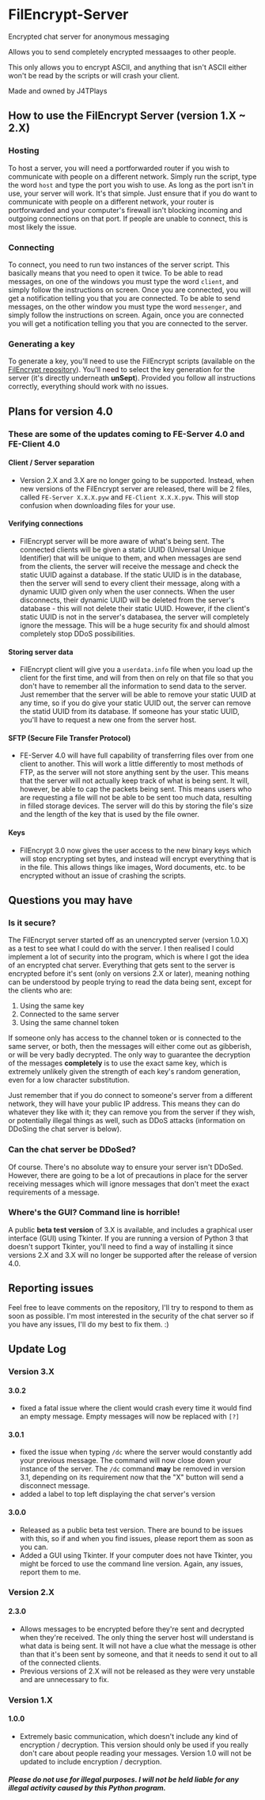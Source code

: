 # FilEncrypt-Server
Encrypted chat server for anonymous messaging

Allows you to send completely encrypted messaages to other people.

This only allows you to encrypt ASCII, and anything that isn't ASCII either won't be read by the scripts or will crash your client.

Made and owned by J4TPlays


## How to use the FilEncrypt Server (version 1.X ~ 2.X)
### Hosting
To host a server, you will need a portforwarded router if you wish to communicate with people on a different network. Simply run the script, type the word `host` and type the port you wish to use. As long as the port isn't in use, your server will work. It's that simple. Just ensure that if you do want to communicate with people on a different network, your router is portforwarded and your computer's firewall isn't blocking incoming and outgoing connections on that port. If people are unable to connect, this is most likely the issue.

### Connecting
To connect, you need to run two instances of the server script. This basically means that you need to open it twice.
To be able to read messages, on one of the windows you must type the word `client`, and simply follow the instructions on screen. Once you are connected, you will get a notification telling you that you are connected.
To be able to send messages, on the other window you must type the word `messenger`, and simply follow the instructions on screen. Again, once you are connected you will get a notification telling you that you are connected to the server.

### Generating a key
To generate a key, you'll need to use the FilEncrypt scripts (available on the [FilEncrypt repository](../)). You'll need to select the key generation for the server (it's directly underneath **unSept**). Provided you follow all instructions correctly, everything should work with no issues.


## 
## Plans for version 4.0
### These are some of the updates coming to FE-Server 4.0 and FE-Client 4.0
#### Client / Server separation
- Version 2.X and 3.X are no longer going to be supported. Instead, when new versions of the FilEncrypt server are released, there will be 2 files, called `FE-Server X.X.X.pyw` and `FE-Client X.X.X.pyw`. This will stop confusion when downloading files for your use.
#### Verifying connections
- FilEncrypt server will be more aware of what's being sent. The connected clients will be given a static UUID (Universal Unique Identifier) that will be unique to them, and when messages are send from the clients, the server will receive the message and check the static UUID against a database. If the static UUID is in the database, then the server will send to every client their message, along with a dynamic UUID given only when the user connects. When the user disconnects, their dynamic UUID will be deleted from the server's database - this will not delete their static UUID. However, if the client's static UUID is not in the server's databasea, the server will completely ignore the message. This will be a huge security fix and should almost completely stop DDoS possibilities.
#### Storing server data
- FilEncrypt client will give you a `userdata.info` file when you load up the client for the first time, and will from then on rely on that file so that you don't have to remember all the information to send data to the server. Just remember that the server will be able to remove your static UUID at any time, so if you do give your static UUID out, the server can remove the statid UUID from its database. If someone has your static UUID, you'll have to request a new one from the server host.
#### SFTP (Secure File Transfer Protocol)
- FE-Server 4.0 will have full capability of transferring files over from one client to another. This will work a little differently to most methods of FTP, as the server will not store anything sent by the user. This means that the server will not actually keep track of what is being sent. It will, however, be able to cap the packets being sent. This means users who are requesting a file will not be able to be sent too much data, resulting in filled storage devices. The server will do this by storing the file's size and the length of the key that is used by the file owner.
#### Keys
- FilEncrypt 3.0 now gives the user access to the new binary keys which will stop encrypting set bytes, and instead will encrypt everything that is in the file. This allows things like images, Word documents, etc. to be encrypted without an issue of crashing the scripts.








## 
## Questions you may have
### Is it secure?
The FilEncrypt server started off as an unencrypted server (version 1.0.X) as a test to see what I could do with the server. I then realised I could implement a lot of security into the program, which is where I got the idea of an encrypted chat server. Everything that gets sent to the server is encrypted before it's sent (only on versions 2.X or later), meaning nothing can be understood by people trying to read the data being sent, except for the clients who are:
1. Using the same key
2. Connected to the same server
3. Using the same channel token

If someone only has access to the channel token or is connected to the same server, or both, then the messages will either come out as gibberish, or will be very badly decrypted. The only way to guarantee the decryption of the messages **completely** is to use the exact same key, which is extremely unlikely given the strength of each key's random generation, even for a low character substitution.

Just remember that if you do connect to someone's server from a different network, they will have your public IP address. This means they can do whatever they like with it; they can remove you from the server if they wish, or potentially illegal things as well, such as DDoS attacks (information on DDoSing the chat server is below).


### Can the chat server be DDoSed?
Of course. There's no absolute way to ensure your server isn't DDoSed.
However, there are going to be a lot of precautions in place for the server receiving messages which will ignore messages that don't meet the exact requirements of a message. 


### Where's the GUI? Command line is horrible!
A public **beta test version** of 3.X is available, and includes a graphical user interface (GUI) using Tkinter. If you are running a version of Python 3 that doesn't support Tkinter, you'll need to find a way of installing it since versions 2.X and 3.X will no longer be supported after the release of version 4.0. 


##
## Reporting issues
Feel free to leave comments on the repository, I'll try to respond to them as soon as possible. I'm most interested in the security of the chat server so if you have any issues, I'll do my best to fix them. :)


##
## Update Log

### Version 3.X


#### 3.0.2
- fixed a fatal issue where the client would crash every time it would find an empty message. Empty messages will now be replaced with `[?]`

#### 3.0.1
- fixed the issue when typing `/dc` where the server would constantly add your previous message. The command will now close down your instance of the server. The `/dc` command **may** be removed in version 3.1, depending on its requirement now that the "X" button will send a disconnect message.
- added a label to top left displaying the chat server's version



#### 3.0.0
- Released as a public beta test version. There are bound to be issues with this, so if and when you find issues, please report them as soon as you can.
- Added a GUI using Tkinter. If your computer does not have Tkinter, you might be forced to use the command line version. Again, any issues, report them to me.



### Version 2.X

#### 2.3.0
- Allows messages to be encrypted before they're sent and decrypted when they're received. The only thing the server host will understand is what data is being sent. It will not have a clue what the message is other than that it's been sent by someone, and that it needs to send it out to all of the connected clients.
- Previous versions of 2.X will not be released as they were very unstable and are unnecessary to fix.

### Version 1.X

#### 1.0.0
- Extremely basic communication, which doesn't include any kind of encryption / decryption. This version should only be used if you really don't care about people reading your messages. Version 1.0 will not be updated to include encryption / decryption.





##### Please do not use for illegal purposes. I will not be held liable for any illegal activity caused by this Python program.
